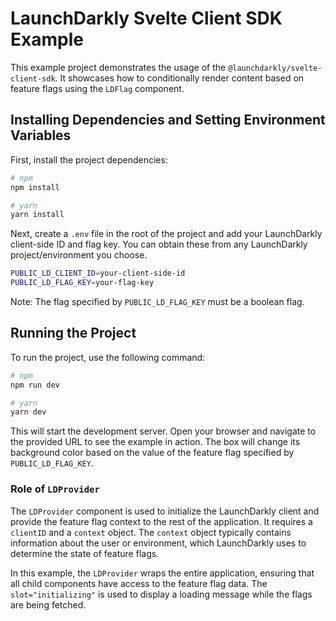 # LaunchDarkly Svelte Client SDK Example

This example project demonstrates the usage of the `@launchdarkly/svelte-client-sdk`. It showcases how to conditionally render content based on feature flags using the `LDFlag` component.

## Installing Dependencies and Setting Environment Variables

First, install the project dependencies:

```bash
# npm
npm install

# yarn
yarn install
```

Next, create a `.env` file in the root of the project and add your LaunchDarkly client-side ID and flag key. You can obtain these from any LaunchDarkly project/environment you choose.

```bash
PUBLIC_LD_CLIENT_ID=your-client-side-id
PUBLIC_LD_FLAG_KEY=your-flag-key
```

Note: The flag specified by `PUBLIC_LD_FLAG_KEY` must be a boolean flag.

## Running the Project

To run the project, use the following command:

```bash
# npm
npm run dev

# yarn
yarn dev
```

This will start the development server. Open your browser and navigate to the provided URL to see the example in action. The box will change its background color based on the value of the feature flag specified by `PUBLIC_LD_FLAG_KEY`.

### Role of `LDProvider`

The `LDProvider` component is used to initialize the LaunchDarkly client and provide the feature flag context to the rest of the application. It requires a `clientID` and a `context` object. The `context` object typically contains information about the user or environment, which LaunchDarkly uses to determine the state of feature flags.

In this example, the `LDProvider` wraps the entire application, ensuring that all child components have access to the feature flag data. The `slot="initializing"` is used to display a loading message while the flags are being fetched.
